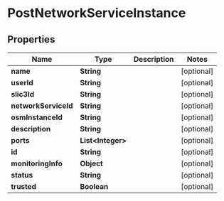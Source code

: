 
# PostNetworkServiceInstance

## Properties
Name | Type | Description | Notes
------------ | ------------- | ------------- | -------------
**name** | **String** |  |  [optional]
**userId** | **String** |  |  [optional]
**slic3Id** | **String** |  |  [optional]
**networkServiceId** | **String** |  |  [optional]
**osmInstanceId** | **String** |  |  [optional]
**description** | **String** |  |  [optional]
**ports** | **List&lt;Integer&gt;** |  |  [optional]
**id** | **String** |  |  [optional]
**monitoringInfo** | **Object** |  |  [optional]
**status** | **String** |  |  [optional]
**trusted** | **Boolean** |  |  [optional]




